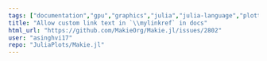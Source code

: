 ```yaml
---
tags: ["documentation","gpu","graphics","julia","julia-language","plotting","visualization"]
title: "Allow custom link text in `\\mylinkref` in docs"
html_url: "https://github.com/MakieOrg/Makie.jl/issues/2802"
user: "asinghvi17"
repo: "JuliaPlots/Makie.jl"
---
```


